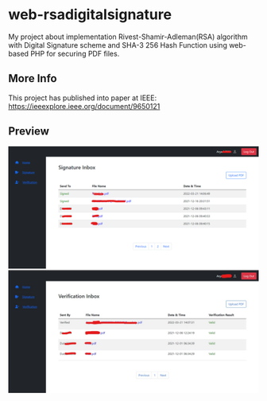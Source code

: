 # web-rsadigitalsignature
My project about implementation Rivest-Shamir-Adleman(RSA) algorithm with Digital Signature scheme and SHA-3 256 Hash Function using web-based PHP for securing PDF files.

## More Info
This project has published into paper at IEEE:
https://ieeexplore.ieee.org/document/9650121

## Preview
![PreviewImage](/preview/signature.png)
![PreviewImage](/preview/verification.jpg)

